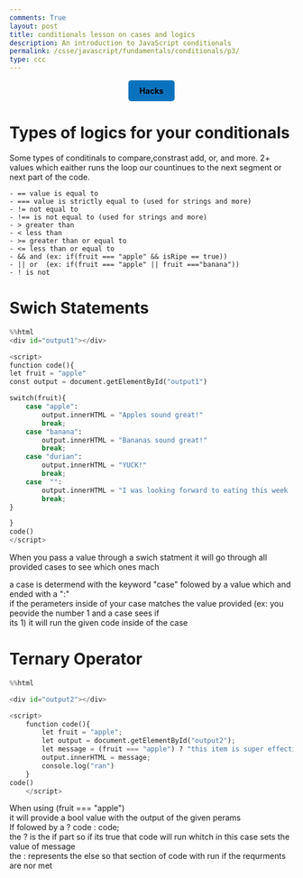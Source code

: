 ```yaml
---
comments: True
layout: post
title: conditionals lesson on cases and logics
description: An introduction to JavaScript conditionals
permalink: /csse/javascript/fundamentals/conditionals/p3/
type: ccc
---
```


<div style="display: flex; flex-wrap: wrap; gap: 10px; justify-content: center">
    <a href="{{site.baseurl}}/csse/javascript/fundamentals/conditionals/hacks" style="text-decoration: none;">
        <div style="background-color: #0b73be; color: black; padding: 10px 20px; border-radius: 5px; font-weight: bold;">
           <center> Hacks</center>
        </div>
    </a>
</div>

# Types of logics for your conditionals

Some types of conditinals to compare,constrast add, or, and more. 2+ values which eaither runs the loop our countinues to the next segment or next part of the code.
```bullets
- == value is equal to
- === value is strictly equal to (used for strings and more)
- != not equal to
- !== is not equal to (used for strings and more)
- > greater than
- < less than
- >= greater than or equal to
- <= less than or equal to
- && and (ex: if(fruit === "apple" && isRipe == true))
- || or  (ex: if(fruit === "apple" || fruit ==="banana"))
- ! is not
```

# Swich Statements


```python
%%html
<div id="output1"></div>

<script>
function code(){
let fruit = "apple"
const output = document.getElementById("output1")

switch(fruit){
    case "apple":
        output.innerHTML = "Apples sound great!"
        break;
    case "banana":
        output.innerHTML = "Bananas sound great!"
        break;
    case "durian":
        output.innerHTML = "YUCK!"
        break;
    case  "":
        output.innerHTML = "I was looking forward to eating this week :("
        break;
}

}
code()
</script>
```


<div id="output1"></div>

<script>
function code(){
let fruit = "apple"
const output = document.getElementById("output1")

switch(fruit){
    case "apple":
        output.innerHTML = "Apples sound great!"
        break;
    case "banana":
        output.innerHTML = "Bananas sound great!"
        break;
    case "durian":
        output.innerHTML = "YUCK!"
        break;
    case  "":
        output.innerHTML = "I was looking forward to eating this week :("
        break;
}

}
code()
</script>



When you pass a value through a swich statment it will go through all provided cases to see which ones mach<br>

a case is determend with the keyword "case" folowed by a value which and ended with a ":"<br>
if the perameters inside of your case matches the value provided (ex: you peovide the number 1 and a case sees if <br>its 1) it will run the given code inside of the case

# Ternary Operator


```python
%%html

<div id="output2"></div>

<script>
    function code(){
        let fruit = "apple";
        let output = document.getElementById("output2");
        let message = (fruit === "apple") ? "this item is super effective" : "item is bad bad";
        output.innerHTML = message;
        console.log("ran")
    }
code()
    </script>
```



<div id="output2"></div>

<script>
    function code(){
        let fruit = "apple";
        let output = document.getElementById("output2");
        let message = (fruit === "apple") ? "this item is super effective" : "item is bad bad";
        output.innerHTML = message;
        console.log("ran")
    }
code()
    </script>



When using (fruit === "apple")<br>
it will provide a bool value with the output of the given perams<br>
If folowed by a ? code : code;<br>
the ? is the if part so if its true that code will run whitch in this case sets the value of message<br>
the : represents the else so that section of code with run if the requrments are nor met<br>

<script src="https://utteranc.es/client.js"
        repo="mrboiisthebest/william_2025"
        issue-term="title"
        label="blogpost-comment"
        theme="github-dark"
        crossorigin="anonymous"
        async>
</script>
